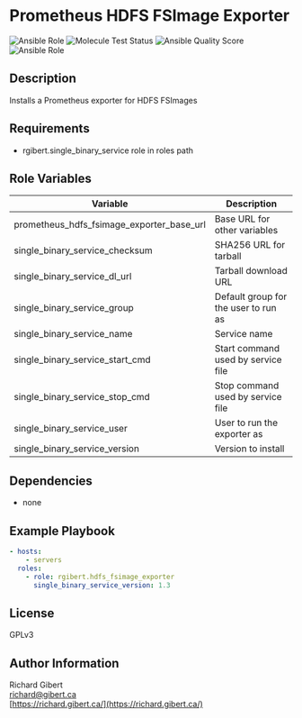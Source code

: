 # Prometheus HDFS FSImage Exporter

![Ansible Role](https://img.shields.io/ansible/role/44536?style=flat-square)
![Molecule Test Status](https://img.shields.io/travis/rgibert/ansible-role-prometheus-hdfs-fsimage-exporter?label=molecule&style=flat-square)
![Ansible Quality Score](https://img.shields.io/ansible/quality/44536?style=flat-square)
![Ansible Role](https://img.shields.io/ansible/role/d/44536?label=downloads&style=flat-square)

## Description

Installs a Prometheus exporter for HDFS FSImages

## Requirements

- rgibert.single_binary_service role in roles path

## Role Variables

| Variable | Description |
|----------|-------------|
| prometheus_hdfs_fsimage_exporter_base_url | Base URL for other variables |
| single_binary_service_checksum | SHA256 URL for tarball |
| single_binary_service_dl_url | Tarball download URL |
| single_binary_service_group | Default group for the user to run as |
| single_binary_service_name | Service name |
| single_binary_service_start_cmd | Start command used by service file |
| single_binary_service_stop_cmd | Stop command used by service file |
| single_binary_service_user | User to run the exporter as |
| single_binary_service_version | Version to install |

## Dependencies

- none

## Example Playbook

```yaml
- hosts:
    - servers
  roles:
    - role: rgibert.hdfs_fsimage_exporter
      single_binary_service_version: 1.3
```

## License

GPLv3

## Author Information

Richard Gibert  
[richard@gibert.ca](mailto:richard@gibert.ca)  
[https://richard.gibert.ca/](https://richard.gibert.ca/)
